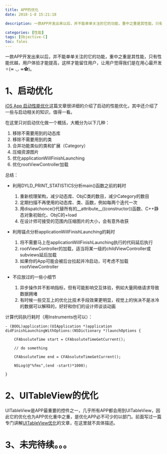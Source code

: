 ```yaml
---
title: APP的优化
date: 2018-1-8 15:21:18

description: 一款APP开发出来以后，并不能单单关注的它的功能，重中之重是其性能，只有性能优越，用户体验才能提高，这样才能留住用户，让用户觉得我们是在用心最开发✧(≖ ◡ ≖✿)。

categories: [性能]
tags: [Objective-C]
toc: fales 
---
```


一款APP开发出来以后，并不能单单关注的它的功能，重中之重是其性能，只有性能优越，用户体验才能提高，这样才能留住用户，让用户觉得我们是在用心最开发✧(≖ ◡ ≖✿)。

# 1、启动优化

[iOS App 启动性能优化](https://mp.weixin.qq.com/s/Kf3EbDIUuf0aWVT-UCEmbA)这篇文章很详细的介绍了启动的性能优化，其中还介绍了一些与启动相关的知识，值得一看。

在这里只对启动优化做一个概括，大概分为以下几种：

1. 移除不需要用到的动态库
2. 移除不需要用到的类
3. 合并功能类似的类和扩展（Category）
4. 压缩资源图片
5. 优化applicationWillFinishLaunching
6. 优化rootViewController加载

总结：

* 利用DYLD_PRINT_STATISTICS分析main()函数之前的耗时

   1. 重新梳理架构，减少动态库、ObjC类的数目，减少Category的数目
   2. 定期扫描不再使用的动态库、类、函数，例如每两个迭代一次
   3. 用dispatchonce()代替所有的__attribute__((constructor))函数、C++静态对象初始化、ObjC的+load 
   4. 在设计师可接受的范围内压缩图片的大小，会有意外收获


* 利用锚点分析applicationWillFinishLaunching的耗时

   1. 将不需要马上在applicationWillFinishLaunching执行的代码延后执行
   2. rootViewController的加载，适当将某一级的childViewController或subviews延后加载
   3. 如果你的App可能会被后台拉起并冷启动，可考虑不加载rootViewController

   
* 不应放过的一些小细节

   1. 异步操作并不影响指标，但有可能影响交互体验，例如大量网络请求导致数据拥堵
   2. 有时候一些交互上的优化比技术手段效果更明显，视觉上的快决不是冰冷的数据可以解释的，好好和你们的设计师谈谈动画


计算代码执行耗时（用Instruments也可以）：

```
- (BOOL)application:(UIApplication *)application didFinishLaunchingWithOptions:(NSDictionary *)launchOptions {
    
    CFAbsoluteTime start = CFAbsoluteTimeGetCurrent();
    
    // do something
    
    CFAbsoluteTime end = CFAbsoluteTimeGetCurrent();
    
    NSLog(@"%fms",(end -start)*1000);
     
}

```

# 2、UITableView的优化

UITableView是APP最重要的控件之一，几乎所有APP都会用到UITableView，因此它的优化也为APP优化重中之重，是优化APP必不可少的以部门。前面写过一篇专门讲解[UITableView优化](https://xiaopengmonsters.github.io/2017/12/26/UITableView%E7%9A%84%E4%BC%98%E5%8C%96/)的文章，在这里就不具体描述。

# 3、未完待续。。。
